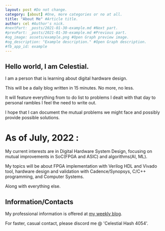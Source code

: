 ```yaml
---
layout: post #Do not change.
category: [about] #One, more categories or no at all.
title: "About Me" #Article title.
author: cel #Author's nick.
#nextPart: _posts/2021-01-30-example.md #Next part.
#prevPart: _posts/2021-01-30-example.md #Previous part.
#og_image: assets/example.png #Open Graph preview image.
#og_description: "Example description." #Open Graph description.
#fb_app_id: example
---
```

## Hello world, I am CeIestial.

I am a person that is learning about digital hardware design.

This will be a daily blog written in 15 minutes. No more, no less.

It will feature everything from to do list to problems I dealt with that day to personal rambles I feel the need to write out.

I hope that I can document the mutual problems we might face and possibly provide possible solutions.


# As of July, 2022 :

My current interests are in Digital Hardware System Design, focusing on mutual improvements in SoC(FPGA and ASIC) and algorithms(AI, ML).

My topics will be about FPGA implementation with Verilog HDL and Vivado tool, hardware design and validation with Cadence/Synopsys, C/C++ programming, and Computer Systems.

Along with everything else.


## Information/Contacts
My professional information is offered at [my weekly blog](https://hyunseokerikjung.github.io).

For faster, casual contact, please discord me @ 'CeIestial Hash 4054'.